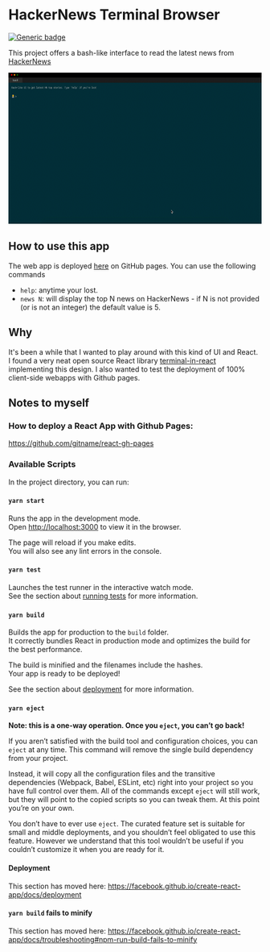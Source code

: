 # HackerNews Terminal Browser

[![Generic badge](https://img.shields.io/badge/Try%20it!-GitHub%20pages-blue.svg?style=flat&logo=appveyor)](https://sachaizadi.github.io/hackernews-terminal-browser/)

This project offers a bash-like interface to read the latest news from [HackerNews](https://news.ycombinator.com/)

<img src = "media/interface.gif" height="300">


## How to use this app
The web app is deployed [here](https://sachaizadi.github.io/hackernews-terminal-browser/) on GitHub pages. You can use the following commands

* `help`: anytime your lost.
* `news N`: will display the top N news on HackerNews - if N is not provided (or is not an integer) the default value is 5.


## Why
It's been a while that I wanted to play around with this kind of UI and React. I found a very neat open source React library [terminal-in-react](https://github.com/nitin42/terminal-in-react) implementing this design. I also wanted to test the deployment of 100% client-side webapps with Github pages.


## Notes to myself

### How to deploy a React App with Github Pages:
https://github.com/gitname/react-gh-pages


### Available Scripts

In the project directory, you can run:

#### `yarn start`

Runs the app in the development mode.<br />
Open [http://localhost:3000](http://localhost:3000) to view it in the browser.

The page will reload if you make edits.<br />
You will also see any lint errors in the console.

#### `yarn test`

Launches the test runner in the interactive watch mode.<br />
See the section about [running tests](https://facebook.github.io/create-react-app/docs/running-tests) for more information.

#### `yarn build`

Builds the app for production to the `build` folder.<br />
It correctly bundles React in production mode and optimizes the build for the best performance.

The build is minified and the filenames include the hashes.<br />
Your app is ready to be deployed!

See the section about [deployment](https://facebook.github.io/create-react-app/docs/deployment) for more information.

#### `yarn eject`

**Note: this is a one-way operation. Once you `eject`, you can’t go back!**

If you aren’t satisfied with the build tool and configuration choices, you can `eject` at any time. This command will remove the single build dependency from your project.

Instead, it will copy all the configuration files and the transitive dependencies (Webpack, Babel, ESLint, etc) right into your project so you have full control over them. All of the commands except `eject` will still work, but they will point to the copied scripts so you can tweak them. At this point you’re on your own.

You don’t have to ever use `eject`. The curated feature set is suitable for small and middle deployments, and you shouldn’t feel obligated to use this feature. However we understand that this tool wouldn’t be useful if you couldn’t customize it when you are ready for it.

#### Deployment

This section has moved here: https://facebook.github.io/create-react-app/docs/deployment

#### `yarn build` fails to minify

This section has moved here: https://facebook.github.io/create-react-app/docs/troubleshooting#npm-run-build-fails-to-minify


